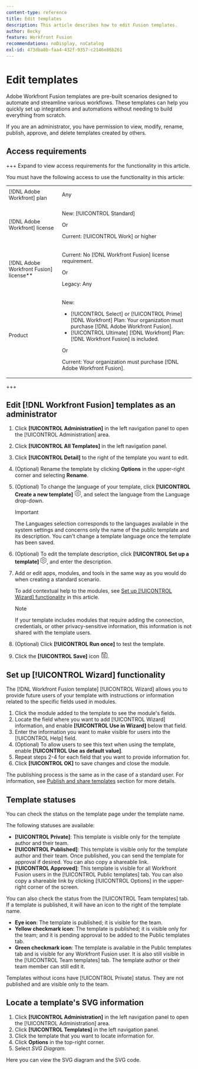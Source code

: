 ```yaml
---
content-type: reference
title: Edit templates
description: This article describes how to edit Fusion templates.
author: Becky
feature: Workfront Fusion
recommendations: noDisplay, noCatalog
exl-id: 473dba8b-faa4-432f-9357-c2146e86b261
---
```

# Edit templates

Adobe Workfront Fusion templates are pre-built scenarios designed to automate and streamline various workflows. These templates can help you quickly set up integrations and automations without needing to build everything from scratch.

If you are an administrator, you have permission to view, modify, rename, publish, approve, and delete templates created by others.

## Access requirements 

+++ Expand to view access requirements for the functionality in this article.

You must have the following access to use the functionality in this article: 

<table style="table-layout:auto">
  <col>
  <col>
  <tbody>
    <tr>
      <td role="rowheader">[!DNL Adobe Workfront] plan</td>
      <td><p>Any</p></td>
    </tr>
    <tr data-mc-conditions="">
      <td role="rowheader">[!DNL Adobe Workfront] license</td>
      <td><p>New: [!UICONTROL Standard]</p><p>Or</p><p>Current: [!UICONTROL Work] or higher</p></td>
    </tr>
    <tr>
      <td role="rowheader">[!DNL Adobe Workfront Fusion] license**</td>
      <td>
        <p>Current: No [!DNL Workfront Fusion] license requirement.</p>
        <p>Or</p>
        <p>Legacy: Any</p>
      </td>
    </tr>
    <tr>
      <td role="rowheader">Product</td>
      <td>
        <p>New:</p>
        <ul>
          <li>[!UICONTROL Select] or [!UICONTROL Prime] [!DNL Workfront] Plan: Your organization must purchase [!DNL Adobe Workfront Fusion].</li>
          <li>[!UICONTROL Ultimate] [!DNL Workfront] Plan: [!DNL Workfront Fusion] is included.</li>
        </ul>
        <p>Or</p>
        <p>Current: Your organization must purchase [!DNL Adobe Workfront Fusion].</p>
      </td>
    </tr>
  </tbody>
</table>

<!--
For more detail about the information in this table, see [Access requirements in Workfront documentation](/help/quicksilver/administration-and-setup/add-users/access-levels-and-object-permissions/access-level-requirements-in-documentation.md). 

For information on [!DNL Adobe Workfront Fusion] licenses, see [[!DNL Adobe Workfront Fusion] licenses](../../workfront-fusion/get-started/license-automation-vs-integration.md). -->

+++

## Edit [!DNL Workfront Fusion] templates as an administrator

1. Click **[!UICONTROL Administration]** in the left navigation panel to open the [!UICONTROL Administration] area.
1. Click **[!UICONTROL All Templates]** in the left navigation panel.
1. Click **[!UICONTROL Detail]** to the right of the template you want to edit. 
1. (Optional) Rename the template by clicking **Options** in the upper-right corner and selecting **Rename**.
1. (Optional) To change the language of your template, click **[!UICONTROL Create a new template]** ![Scenario settings icon](assets/fusion-scenario-settings-icon.png), and select the language from the Language drop-down.

   >[!IMPORTANT]
   >
   >The Languages selection corresponds to the languages available in the system settings and concerns only the name of the public template and its description. You can't change a template language once the template has been saved.

1. (Optional) To edit the template description, click **[!UICONTROL Set up a template]** ![Scenario settings icon](assets/fusion-scenario-settings-icon.png), and enter the description.
1. Add or edit apps, modules, and tools in the same way as you would do when creating a standard scenario.

   To add contextual help to the modules, see [Set up [!UICONTROL Wizard] functionality](#set-up-wizard-functionality) in this article.

   <!--For more information on building a scenario, see [Create a scenario in [!DNL Adobe Workfront Fusion]](../../../workfront-fusion/scenarios/create-a-scenario.md).-->

   >[!NOTE]
   >
   >If your template includes modules that require adding the connection, credentials, or other privacy-sensitive information, this information is not shared with the template users.

1. (Optional) Click **[!UICONTROL Run once]** to test the template.
1. Click the **[!UICONTROL Save]** icon ![Save icon](assets/save-icon.png).


## Set up [!UICONTROL Wizard] functionality

The [!DNL Workfront Fusion template] [!UICONTROL Wizard] allows you to provide future users of your template with instructions or information related to the specific fields used in modules.

1. Click the module added to the template to see the module's fields.
1. Locate the field where you want to add [!UICONTROL Wizard] information, and enable **[!UICONTROL Use in Wizard]** below that field.
1. Enter the information you want to make visible for users into the [!UICONTROL Help] field.
1. (Optional) To allow users to see this text when using the template, enable **[!UICONTROL Use as default value]**.
1. Repeat steps 2-4 for each field that you want to provide information for.
1. Click **[!UICONTROL OK]** to save changes and close the module.

The publishing process is the same as in the case of a standard user. For information, see [Publish and share templates](/help/workfront-fusion/create-and-manage-templates/publish-and-share-fusion-templates.md) section for more details.

## Template statuses

You can check the status on the template page under the template name.

The following statuses are available:

* **[!UICONTROL Private]**: This template is visible only for the template author and their team.
* **[!UICONTROL Published]**: This template is visible only for the template author and their team. Once published, you can send the template for approval if desired. You can also copy a shareable link.
* **[!UICONTROL Approved]**: This template is visible for all Workfront Fusion users in the [!UICONTROL Public templates] tab. You can also copy a shareable link by clicking [!UICONTROL Options] in the upper-right corner of the screen.

You can also check the status from the [!UICONTROL Team templates] tab. If a template is published, it will have an icon to the right of the template name.

* **Eye icon**: The template is published; it is visible for the team.
* **Yellow checkmark icon**: The template is published; it is visible only for the team; and it is pending approval to be added to the Public templates tab.
* **Green checkmark icon**: The template is available in the Public templates tab and is visible for any Workfront Fusion user. It is also still visible in the [!UICONTROL Team templates] tab. The template author or their team member can still edit it.

Templates without icons have [!UICONTROL Private] status. They are not published and are visible only to the team.

## Locate a template's SVG information

1. Click **[!UICONTROL Administration]** in the left navigation panel to open the [!UICONTROL Administration] area.
1. Click **[!UICONTROL Templates]** in the left navigation panel.
1. Click the template that you want to locate information for.
1. Click **Options** in the top-right corner.
1. Select *SVG Diagram*.

Here you can view the SVG diagram and the SVG code.
